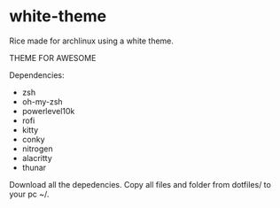 # white-theme
Rice made for archlinux using a white theme.

THEME FOR AWESOME

Dependencies:
- zsh
- oh-my-zsh
- powerlevel10k
- rofi
- kitty
- conky
- nitrogen
- alacritty
- thunar

Download all the depedencies.
Copy all files and folder from dotfiles/ to your pc ~/.
